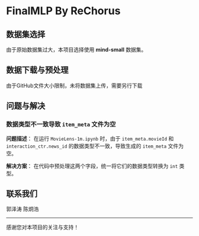 # FinalMLP By ReChorus

## 数据集选择

由于原始数据集过大，本项目选择使用 **mind-small** 数据集。

## 数据下载与预处理

由于GitHub文件大小限制，未将数据集上传，需要另行下载

## 问题与解决

### 数据类型不一致导致 `item_meta` 文件为空

**问题描述**： 在运行 `MovieLens-1m.ipynb` 时，由于 `item_meta.movieId` 和 `interaction_ctr.news_id` 的数据类型不一致，导致生成的 `item_meta` 文件为空。

**解决方案**： 在代码中预处理这两个字段，统一将它们的数据类型转换为 `int` 类型。

## 联系我们

郭泽涛 陈炯浩

------

感谢您对本项目的关注与支持！
